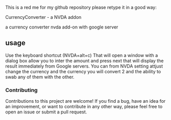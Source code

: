 This is a red me for my github repository please retype it in a good way:

CurrencyConverter - a NVDA addon

a currency converter nvda add-on with google server


## usage 
Use the keyboard shortcut (NVDA+alt+c) 
 That will open a window with a dialog box allow you to inter the amount and press next that will display the result immediately from Google servers.
 You can from NVDA setting attjust  change the currency and the currency you will convert 2 and the ability to swab any of them with the other.
 
 ### Contributing

Contributions to this project are welcome! If you find a bug, have an idea for an improvement, or want to contribute in any other way, please feel free to open an issue or submit a pull request.

 